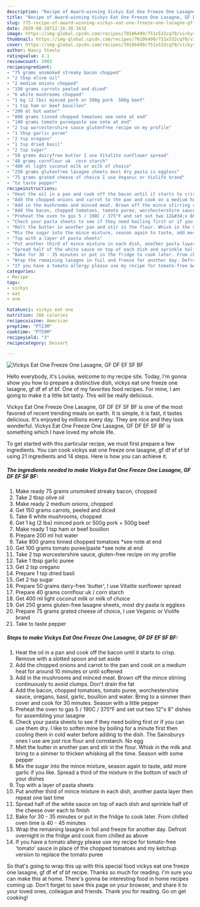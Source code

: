 ```yaml
---
description: "Recipe of Award-winning Vickys Eat One Freeze One Lasagne, GF DF EF SF BF"
title: "Recipe of Award-winning Vickys Eat One Freeze One Lasagne, GF DF EF SF BF"
slug: 775-recipe-of-award-winning-vickys-eat-one-freeze-one-lasagne-gf-df-ef-sf-bf
date: 2020-08-28T22:16:38.163Z
image: https://img-global.cpcdn.com/recipes/70106499/751x532cq70/vickys-eat-one-freeze-one-lasagne-gf-df-ef-sf-bf-recipe-main-photo.jpg
thumbnail: https://img-global.cpcdn.com/recipes/70106499/751x532cq70/vickys-eat-one-freeze-one-lasagne-gf-df-ef-sf-bf-recipe-main-photo.jpg
cover: https://img-global.cpcdn.com/recipes/70106499/751x532cq70/vickys-eat-one-freeze-one-lasagne-gf-df-ef-sf-bf-recipe-main-photo.jpg
author: Nancy Steele
ratingvalue: 4.1
reviewcount: 3903
recipeingredient:
- "75 grams unsmoked streaky bacon chopped"
- "2 tbsp olive oil"
- "2 medium onions chopped"
- "150 grams carrots peeled and diced"
- "6 white mushrooms chopped"
- "1 kg (2 lbs) minced pork or 500g pork  500g beef"
- "1 tsp ham or beef bouillon"
- "200 ml hot water"
- "800 grams tinned chopped tomatoes see note at end"
- "100 grams tomato pureepaste see note at end"
- "2 tsp worcestershire sauce glutenfree recipe on my profile"
- "1 tbsp garlic puree"
- "2 tsp oregano"
- "1 tsp dried basil"
- "2 tsp sugar"
- "50 grams dairyfree butter I use Vitalite sunflower spread"
- "40 grams cornflour uk  corn starch"
- "400 ml light coconut milk or milk of choice"
- "250 grams glutenfree lasagne sheets most dry pasta is eggless"
- "75 grams grated cheese of choice I use Veganic or Violife brand"
- "to taste pepper"
recipeinstructions:
- "Heat the oil in a pan and cook off the bacon until it starts to crisp. Remove with a slotted spoon and set aside"
- "Add the chopped onions and carrot to the pan and cook on a medium heat for around 10 minutes or until softened"
- "Add in the mushrooms and minced meat. Brown off the mince stirring continuously to avoid clumps. Don&#39;t drain the fat"
- "Add the bacon, chopped tomatoes, tomato puree, worchestershire sauce, oregano, basil, garlic, bouillon and water. Bring to a simmer then cover and cook for 30 minutes. Season with a little pepper"
- "Preheat the oven to gas 5 / 190C / 375°F and set out two 12&#34;x 8&#34; dishes for assembling your lasagne"
- "Check your pasta sheets to see if they need boiling first or if you can use them dry. I like to soften mine by boiling for a minute first then cooling them in cold water before adding to the dish. The Sainsburys ones I use are just rice flour and cornstarch. No egg"
- "Melt the butter in another pan and stir in the flour. Whisk in the milk and bring to a simmer to thicken whisking all the time. Season with some pepper"
- "Mix the sugar into the mince mixture, season again to taste, add more garlic if you like. Spread a third of the mixture in the bottom of each of your dishes"
- "Top with a layer of pasta sheets"
- "Put another third of mince mixture in each dish, another pasta layer then repeat one last time"
- "Spread half of the white sauce on top of each dish and sprinkle half of the cheese over each to finish"
- "Bake for 30 - 35 minutes or put in the fridge to cook later. From chilled oven time is 40 - 45 minutes"
- "Wrap the remaining lasagne in foil and freeze for another day. Defrost overnight in the fridge and cook from chilled as above"
- "If you have a tomato allergy please use my recipe for tomato-free &#39;tomato&#39; sauce in place of the chopped tomatoes and my ketchup version to replace the tomato puree"
categories:
- Recipe
tags:
- vickys
- eat
- one

katakunci: vickys eat one 
nutrition: 266 calories
recipecuisine: American
preptime: "PT23M"
cooktime: "PT59M"
recipeyield: "3"
recipecategory: Dessert

---
```



![Vickys Eat One Freeze One Lasagne, GF DF EF SF BF](https://img-global.cpcdn.com/recipes/70106499/751x532cq70/vickys-eat-one-freeze-one-lasagne-gf-df-ef-sf-bf-recipe-main-photo.jpg)

Hello everybody, it's Louise, welcome to my recipe site. Today, I'm gonna show you how to prepare a distinctive dish, vickys eat one freeze one lasagne, gf df ef sf bf. One of my favorites food recipes. For mine, I am going to make it a little bit tasty. This will be really delicious.

Vickys Eat One Freeze One Lasagne, GF DF EF SF BF is one of the most favored of recent trending meals on earth. It is simple, it is fast, it tastes delicious. It's enjoyed by millions every day. They are nice and they look wonderful. Vickys Eat One Freeze One Lasagne, GF DF EF SF BF is something which I have loved my whole life.




To get started with this particular recipe, we must first prepare a few ingredients. You can cook vickys eat one freeze one lasagne, gf df ef sf bf using 21 ingredients and 14 steps. Here is how you can achieve it.

<!--inarticleads1-->

##### The ingredients needed to make Vickys Eat One Freeze One Lasagne, GF DF EF SF BF:

1. Make ready 75 grams unsmoked streaky bacon, chopped
1. Take 2 tbsp olive oil
1. Make ready 2 medium onions, chopped
1. Get 150 grams carrots, peeled and diced
1. Take 6 white mushrooms, chopped
1. Get 1 kg (2 lbs) minced pork or 500g pork + 500g beef
1. Make ready 1 tsp ham or beef bouillon
1. Prepare 200 ml hot water
1. Take 800 grams tinned chopped tomatoes *see note at end
1. Get 100 grams tomato puree/paste *see note at end
1. Take 2 tsp worcestershire sauce, gluten-free recipe on my profile
1. Take 1 tbsp garlic puree
1. Get 2 tsp oregano
1. Prepare 1 tsp dried basil
1. Get 2 tsp sugar
1. Prepare 50 grams dairy-free &#39;butter&#39;, I use Vitalite sunflower spread
1. Prepare 40 grams cornflour uk / corn starch
1. Get 400 ml light coconut milk or milk of choice
1. Get 250 grams gluten-free lasagne sheets, most dry pasta is eggless
1. Prepare 75 grams grated cheese of choice, I use Veganic or Violife brand
1. Take to taste pepper




<!--inarticleads2-->

##### Steps to make Vickys Eat One Freeze One Lasagne, GF DF EF SF BF:

1. Heat the oil in a pan and cook off the bacon until it starts to crisp. Remove with a slotted spoon and set aside
1. Add the chopped onions and carrot to the pan and cook on a medium heat for around 10 minutes or until softened
1. Add in the mushrooms and minced meat. Brown off the mince stirring continuously to avoid clumps. Don&#39;t drain the fat
1. Add the bacon, chopped tomatoes, tomato puree, worchestershire sauce, oregano, basil, garlic, bouillon and water. Bring to a simmer then cover and cook for 30 minutes. Season with a little pepper
1. Preheat the oven to gas 5 / 190C / 375°F and set out two 12&#34;x 8&#34; dishes for assembling your lasagne
1. Check your pasta sheets to see if they need boiling first or if you can use them dry. I like to soften mine by boiling for a minute first then cooling them in cold water before adding to the dish. The Sainsburys ones I use are just rice flour and cornstarch. No egg
1. Melt the butter in another pan and stir in the flour. Whisk in the milk and bring to a simmer to thicken whisking all the time. Season with some pepper
1. Mix the sugar into the mince mixture, season again to taste, add more garlic if you like. Spread a third of the mixture in the bottom of each of your dishes
1. Top with a layer of pasta sheets
1. Put another third of mince mixture in each dish, another pasta layer then repeat one last time
1. Spread half of the white sauce on top of each dish and sprinkle half of the cheese over each to finish
1. Bake for 30 - 35 minutes or put in the fridge to cook later. From chilled oven time is 40 - 45 minutes
1. Wrap the remaining lasagne in foil and freeze for another day. Defrost overnight in the fridge and cook from chilled as above
1. If you have a tomato allergy please use my recipe for tomato-free &#39;tomato&#39; sauce in place of the chopped tomatoes and my ketchup version to replace the tomato puree




So that's going to wrap this up with this special food vickys eat one freeze one lasagne, gf df ef sf bf recipe. Thanks so much for reading. I'm sure you can make this at home. There's gonna be interesting food in home recipes coming up. Don't forget to save this page on your browser, and share it to your loved ones, colleague and friends. Thank you for reading. Go on get cooking!
